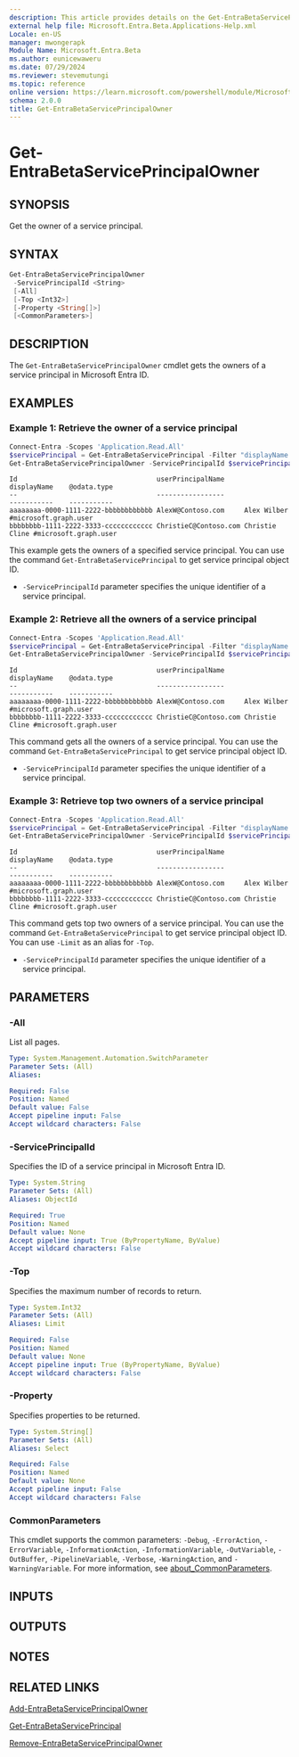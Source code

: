 ```yaml
---
description: This article provides details on the Get-EntraBetaServicePrincipalOwner command.
external help file: Microsoft.Entra.Beta.Applications-Help.xml
Locale: en-US
manager: mwongerapk
Module Name: Microsoft.Entra.Beta
ms.author: eunicewaweru
ms.date: 07/29/2024
ms.reviewer: stevemutungi
ms.topic: reference
online version: https://learn.microsoft.com/powershell/module/Microsoft.Entra.Beta/Get-EntraBetaServicePrincipalOwner
schema: 2.0.0
title: Get-EntraBetaServicePrincipalOwner
---
```


# Get-EntraBetaServicePrincipalOwner

## SYNOPSIS

Get the owner of a service principal.

## SYNTAX

```powershell
Get-EntraBetaServicePrincipalOwner
 -ServicePrincipalId <String>
 [-All]
 [-Top <Int32>]
 [-Property <String[]>]
 [<CommonParameters>]
```

## DESCRIPTION

The `Get-EntraBetaServicePrincipalOwner` cmdlet gets the owners of a service principal in Microsoft Entra ID.

## EXAMPLES

### Example 1: Retrieve the owner of a service principal

```powershell
Connect-Entra -Scopes 'Application.Read.All'
$servicePrincipal = Get-EntraBetaServicePrincipal -Filter "displayName eq 'Helpdesk Application'"
Get-EntraBetaServicePrincipalOwner -ServicePrincipalId $servicePrincipal.Id | Select-Object Id, userPrincipalName, DisplayName, '@odata.type'
```

```Output
Id                                   userPrincipalName                       displayName    @odata.type
--                                   -----------------                       -----------    -----------
aaaaaaaa-0000-1111-2222-bbbbbbbbbbbb AlexW@Contoso.com     Alex Wilber    #microsoft.graph.user
bbbbbbbb-1111-2222-3333-cccccccccccc ChristieC@Contoso.com Christie Cline #microsoft.graph.user
```

This example gets the owners of a specified service principal. You can use the command `Get-EntraBetaServicePrincipal` to get service principal object ID.

- `-ServicePrincipalId` parameter specifies the unique identifier of a service principal.

### Example 2: Retrieve all the owners of a service principal

```powershell
Connect-Entra -Scopes 'Application.Read.All'
$servicePrincipal = Get-EntraBetaServicePrincipal -Filter "displayName eq 'Helpdesk Application'"
Get-EntraBetaServicePrincipalOwner -ServicePrincipalId $servicePrincipal.Id -All | Select-Object Id, userPrincipalName, DisplayName, '@odata.type'
```

```Output
Id                                   userPrincipalName                       displayName    @odata.type
--                                   -----------------                       -----------    -----------
aaaaaaaa-0000-1111-2222-bbbbbbbbbbbb AlexW@Contoso.com     Alex Wilber    #microsoft.graph.user
bbbbbbbb-1111-2222-3333-cccccccccccc ChristieC@Contoso.com Christie Cline #microsoft.graph.user
```

This command gets all the owners of a service principal. You can use the command `Get-EntraBetaServicePrincipal` to get service principal object ID.

- `-ServicePrincipalId` parameter specifies the unique identifier of a service principal.

### Example 3: Retrieve top two owners of a service principal

```powershell
Connect-Entra -Scopes 'Application.Read.All'
$servicePrincipal = Get-EntraBetaServicePrincipal -Filter "displayName eq 'Helpdesk Application'"
Get-EntraBetaServicePrincipalOwner -ServicePrincipalId $servicePrincipal.Id -Top 2 | Select-Object Id, userPrincipalName, DisplayName, '@odata.type'
```

```Output
Id                                   userPrincipalName                       displayName    @odata.type
--                                   -----------------                       -----------    -----------
aaaaaaaa-0000-1111-2222-bbbbbbbbbbbb AlexW@Contoso.com     Alex Wilber    #microsoft.graph.user
bbbbbbbb-1111-2222-3333-cccccccccccc ChristieC@Contoso.com Christie Cline #microsoft.graph.user
```

This command gets top two owners of a service principal. You can use the command `Get-EntraBetaServicePrincipal` to get service principal object ID. You can use `-Limit` as an alias for `-Top`.

- `-ServicePrincipalId` parameter specifies the unique identifier of a service principal.

## PARAMETERS

### -All

List all pages.

```yaml
Type: System.Management.Automation.SwitchParameter
Parameter Sets: (All)
Aliases:

Required: False
Position: Named
Default value: False
Accept pipeline input: False
Accept wildcard characters: False
```

### -ServicePrincipalId

Specifies the ID of a service principal in Microsoft Entra ID.

```yaml
Type: System.String
Parameter Sets: (All)
Aliases: ObjectId

Required: True
Position: Named
Default value: None
Accept pipeline input: True (ByPropertyName, ByValue)
Accept wildcard characters: False
```

### -Top

Specifies the maximum number of records to return.

```yaml
Type: System.Int32
Parameter Sets: (All)
Aliases: Limit

Required: False
Position: Named
Default value: None
Accept pipeline input: True (ByPropertyName, ByValue)
Accept wildcard characters: False
```

### -Property

Specifies properties to be returned.

```yaml
Type: System.String[]
Parameter Sets: (All)
Aliases: Select

Required: False
Position: Named
Default value: None
Accept pipeline input: False
Accept wildcard characters: False
```

### CommonParameters

This cmdlet supports the common parameters: `-Debug`, `-ErrorAction`, `-ErrorVariable`, `-InformationAction`, `-InformationVariable`, `-OutVariable`, `-OutBuffer`, `-PipelineVariable`, `-Verbose`, `-WarningAction`, and `-WarningVariable`. For more information, see [about_CommonParameters](https://go.microsoft.com/fwlink/?LinkID=113216).

## INPUTS

## OUTPUTS

## NOTES

## RELATED LINKS

[Add-EntraBetaServicePrincipalOwner](Add-EntraBetaServicePrincipalOwner.md)

[Get-EntraBetaServicePrincipal](Get-EntraBetaServicePrincipal.md)

[Remove-EntraBetaServicePrincipalOwner](Remove-EntraBetaServicePrincipalOwner.md)
